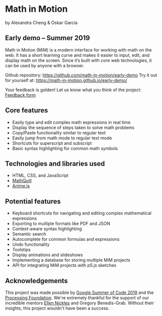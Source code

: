 # Math in Motion

by Alexandra Cheng & Oskar Garcia 


## Early demo – Summer 2019
Math in Motion (MiM) is a modern interface for working with math on the web. It has a short learning curve and makes it easier to input, edit, and display math on the screen. Since it’s built with core web technologies, it can be used by anyone with a browser.

Github repository: https://github.com/math-in-motion/early-demo
Try it out for yourself at: https://math-in-motion.github.io/early-demo/

Your feedback is golden! Let us know what you think of the project: [Feedback form](https://docs.google.com/forms/d/e/1FAIpQLSfvj-Rl70SucoTN3Rzo8iyYSsTeZfxU5GTdxMHNvCe0FKzrZQ/viewform)


## Core features

* Easily type and edit complex math expressions in real time
* Display the sequence of steps taken to solve math problems
* Copy/Paste functionality similar to regular text
* Easily jump from math mode to regular text mode
* Shortcuts for superscript and subscript
* Basic syntax highlighting for common math symbols


## Technologies and libraries used

* HTML, CSS, and JavaScript
* [MathQuill](http://mathquill.com/)
* [Anime.js](https://animejs.com/)


## Potential features

* Keyboard shortcuts for navigating and editing complex mathematical expressions
* Exporting to multiple formats like PDF and JSON
* Context-aware syntax highlighting
* Semantic search
* Autocomplete for common formulas and expressions
* Undo functionality
* Toolstips
* Display animations and slideshows
* Implementing a database for storing multiple MiM projects
* API for integrating MiM projects with p5.js sketches

## Acknowledgements

This project was made possible by [Google Summer of Code 2019](https://summerofcode.withgoogle.com/) and the [Processing Foundation](https://processing.org/). We're extremely thankful for the support of our incredible mentors [Ellen Nickles](https://ellennickles.site/) and Gregory Benedis-Grab. Without their insights, this project wouldn't have been a success. 

